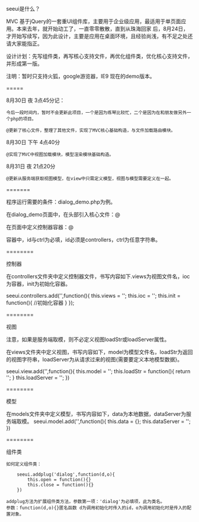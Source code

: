 seeui是什么？

MVC 基于jQuery的一套重UI组件库，主要用于企业级应用，最适用于单页面应用。本来去年，就开始动工了，一直零零散散，直到从珠海回家
后，8月24日，才开始写续写，因为此设计，主要是应用在桌面环境，且经验尚浅，有不足之处还请大家能指正。

设计计划：先写组件类，再写核心支持文件，再优化组件类，优化核心支持文件，并形成第一版。

注明：暂时只支持火狐，google游览器，IE9 现在的demo版本。

=====

8月30日 夜 3点45分记：

    今后一段时间内，暂时不会更新此项目，一个是因为练琴比较忙，二个是因为在和朋友做另外一个php的项目。
   
    @更新了核心文件，整理了其他文件，实现了MVC核心基础构造，与文件加载路由模块。

8月30日 下午 4点40分

	@实现了MVC中视图加载模块，模型渲染模块基础构造。

8月31日 夜 21点20分

	@更新从服务端获取视图模型，在view中只需定义模型，视图与模型需要定义在一起。

=======

程序运行需要的条件：dialog_demo.php为例。

在dialog_demo页面中，在头部引入核心文件：@	<script type="text/javascript" src="libs/seeui.js"></script>

在页面中定义控制器容器：@	<div id='controllers' ctrl='controllers' style='display:none;'></div>  

容器中，id与ctrl为必填，id必须是controllers，ctrl为任意字符串。

========

控制器

在controllers文件夹中定义控制器文件，书写内容如下.views为视图文件名，ioc为容器，init为初始化容器。

seeui.controllers.add('',function(){
	this.views = '';
	this.ioc = '';
	this.init = function(){
		//初始化容器
	}
});

========

视图

注意，如果是服务端取模，则不必定义视图loadStr或loadServer属性。

在views文件夹中定义视图，书写内容如下，model为模型文件名，loadStr为返回的视图字符串，loadServer为从请求过来的视图{需要要定义本地模型数据}。

seeui.view.add('',function(){
	this.model = '';
	this.loadStr = function(){
		return '';
    }
    this.loadServer = '';
})

========

模型

在models文件夹中定义模型，书写内容如下，data为本地数据，dataServer为服务端取模。
seeui.model.add('',function(){
	this.data = {};
	this.dataServer = '';
})

========

组件类

	如何定义组件类：

		seeui.addplug('dialog',function(d,o){
			this.open = function(){}
			this.close = function(){}
		})

	addplug方法为扩展组件类方法，参数第一项：'dialog'为必填项，此为类名。
	参数：function(d,o){}匿名函数 d为调用初始化时传入的id，o为调用初始化时是传入的配置对象。

